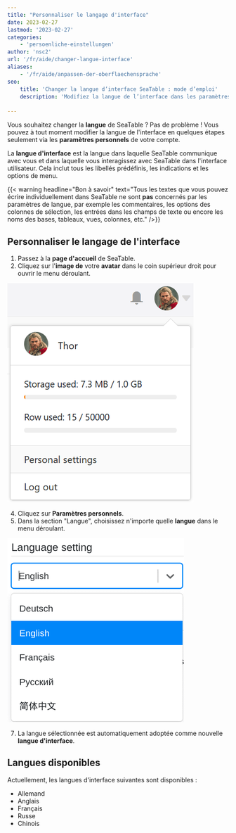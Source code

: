 ```yaml
---
title: "Personnaliser le langage d'interface"
date: 2023-02-27
lastmod: '2023-02-27'
categories:
    - 'persoenliche-einstellungen'
author: 'nsc2'
url: '/fr/aide/changer-langue-interface'
aliases:
    - '/fr/aide/anpassen-der-oberflaechensprache'
seo:
    title: 'Changer la langue d’interface SeaTable : mode d’emploi'
    description: 'Modifiez la langue de l’interface dans les paramètres personnels : allemand, anglais, espagnol, français, portugais, russe et chinois.'

---
```


Vous souhaitez changer la **langue** de SeaTable ? Pas de problème ! Vous pouvez à tout moment modifier la langue de l'interface en quelques étapes seulement via les **paramètres personnels** de votre compte.

La **langue d'interface** est la langue dans laquelle SeaTable communique avec vous et dans laquelle vous interagissez avec SeaTable dans l'interface utilisateur. Cela inclut tous les libellés prédéfinis, les indications et les options de menu.

{{< warning  headline="Bon à savoir"  text="Tous les textes que vous pouvez écrire individuellement dans SeaTable ne sont **pas** concernés par les paramètres de langue, par exemple les commentaires, les options des colonnes de sélection, les entrées dans les champs de texte ou encore les noms des bases, tableaux, vues, colonnes, etc." />}}

## Personnaliser le langage de l'interface

1. Passez à la **page d'accueil** de SeaTable.
2. Cliquez sur l'**image de** votre **avatar** dans le coin supérieur droit pour ouvrir le menu déroulant.

![Ouvrir les paramètres personnels via le menu déroulant](images/Persoenliche-Einstellungen-ueber-Drop-down-Menue-oeffnen.png)

4. Cliquez sur **Paramètres personnels**.
5. Dans la section "Langue", choisissez n'importe quelle **langue** dans le menu déroulant.

![Sélection de la langue d'interface dans le menu déroulant](images/select-language.png)

7. La langue sélectionnée est automatiquement adoptée comme nouvelle **langue d'interface**.

## Langues disponibles

Actuellement, les langues d'interface suivantes sont disponibles :

- Allemand
- Anglais
- Français
- Russe
- Chinois
